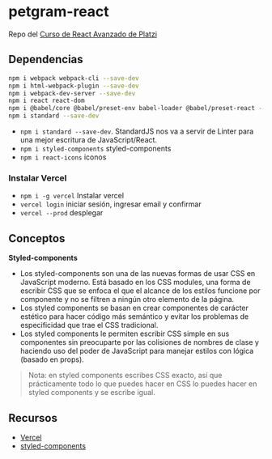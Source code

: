 # petgram-react
Repo del [Curso de React Avanzado de Platzi](https://platzi.com/clases/react-avanzado/)

## Dependencias
```sh
npm i webpack webpack-cli --save-dev
npm i html-webpack-plugin --save-dev
npm i webpack-dev-server --save-dev
npm i react react-dom
npm i @babel/core @babel/preset-env babel-loader @babel/preset-react --save-dev
npm i standard --save-dev
```
- `npm i standard --save-dev`. StandardJS nos va a servir de Linter para una mejor escritura de JavaScript/React.
- `npm i styled-components` styled-components
- `npm i react-icons` iconos

### Instalar Vercel
- `npm i -g vercel` Instalar vercel 
- `vercel login` iniciar sesión, ingresar email y confirmar
- `vercel --prod` desplegar

## Conceptos
**Styled-components**
- Los styled-components son una de las nuevas formas de usar CSS en JavaScript moderno. Está basado en los CSS modules, una forma de escribir CSS que se enfoca el que el alcance de los estilos funcione por componente y no se filtren a ningún otro elemento de la página.
- Los styled components se basan en crear componentes de carácter estético para hacer código más semántico y evitar los problemas de especificidad que trae el CSS tradicional.
- Los styled components le permiten escribir CSS simple en sus componentes sin preocuparte por las colisiones de nombres de clase y haciendo uso del poder de JavaScript para manejar estilos con lógica (basado en props).
>Nota: en styled components escribes CSS exacto, así que prácticamente todo lo que puedes hacer en CSS lo puedes hacer en styled components y se escribe igual.


## Recursos
- [Vercel](https://vercel.com/docs)
- [styled-components](https://styled-components.com/)